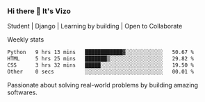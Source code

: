 ### Hi there 👋 It's Vizo

Student | Django | Learning by building | Open to Collaborate

Weekly stats
<!--START_SECTION:waka-->

```txt
Python   9 hrs 13 mins   ████████████▓░░░░░░░░░░░░   50.67 %
HTML     5 hrs 25 mins   ███████▒░░░░░░░░░░░░░░░░░   29.82 %
CSS      3 hrs 32 mins   █████░░░░░░░░░░░░░░░░░░░░   19.50 %
Other    0 secs          ░░░░░░░░░░░░░░░░░░░░░░░░░   00.01 %
```

<!--END_SECTION:waka-->


Passionate about solving real-world problems by building amazing softwares.
